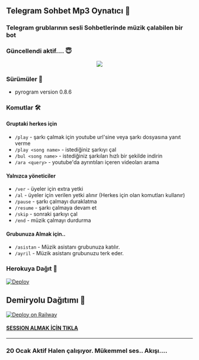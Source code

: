 <h2 align="centre">Telegram Sohbet Mp3 Oynatıcı 🎵</h2>

### Telegram grublarının sesli Sohbetlerinde müzik çalabilen bir bot
### Güncellendi aktif.... 😇


<p align="center">
  <img src="https://telegra.ph/file/a4fa687ed647cfef52402.jpg">
</p> 

<h3>Sürümüler 📮</h3>

- pyrogram version 0.8.6

### Komutlar 🛠
#### Gruptaki herkes için 
- `/play` - şarkı çalmak için youtube url'sine veya şarkı dosyasına yanıt verme
- `/play <song name>` - istediğiniz şarkıyı çal
- `/bul <song name>` - istediğiniz şarkıları hızlı bir şekilde indirin 
- `/ara <query>` - youtube'da ayrıntıları içeren videoları arama

#### Yalnızca yöneticiler 
- `/ver` - üyeler için extra yetki 
- `/al` - üyeler için verilen yetki alınır (Herkes için olan komutları kullanır) 
- `/pause` - şarkı çalmayı duraklatma 
- `/resume` - şarkı çalmaya devam et 
- `/skip` - sonraki şarkıyı çal 
- `/end` - müzik çalmayı durdurma

#### Grubunuza Almak için.. 
- `/asistan` - Müzik asistanı  grubunuza katılır. 
- `/ayril` - Müzik asistanı grubunuzu terk eder. 
### Herokuya Dağıt 🚀</h4>
[![Deploy](https://www.herokucdn.com/deploy/button.svg)](https://heroku.com/deploy?template=https://github.com/Mehmetbaba55/EfsaneMusicVaves)

## Demiryolu Dağıtımı 🚄
[![Deploy on Railway](https://railway.app/button.svg)](https://railway.app/new/template?template=https%3A%2F%2Fgithub.com%2FMehmetbaba55%2FEfsaneMusicVaves+&plugins=postgresql&envs=SESSION_NAME%2CBOT_TOKEN%2CAPI_ID%2CAPI_HASH%2CSUDO_USERS%2CDURATION_LIMIT&SESSION_NAMEDesc=Pyrogram+oturum+dizesi&BOT_TOKENDesc=%40botfather+dan+Ald%C4%B1%C4%9F%C4%B1n%C4%B1z+tokeni+yaz%C4%B1n.+&API_IDDesc=my.telegram.org+den+al%C4%B1nan+kodu+yaz%C4%B1n.+&API_HASHDesc=my.telegram.org+al%C4%B1nan+hash+kodunu+yaz%C4%B1n.+&SUDO_USERSDesc=Kullan%C4%B1c%C4%B1+id+sini+Roseden+id+yaz%C4%B1p+al%C4%B1n%C4%B1z.+&DURATION_LIMITDesc=En+fazla+60+veya+45+falan+yaz%C4%B1n%C4%B1z.+)

#### [SESSION ALMAK İÇİN TIKLA](https://t.me/Sitringsison_bot)
---------------------- 
### 20 Ocak Aktif Halen çalışıyor. Mükemmel ses.. Akışı.... 
